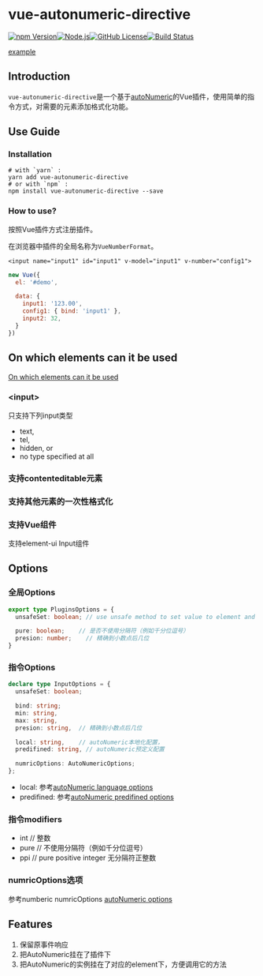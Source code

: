 # vue-autonumeric-directive

[![npm Version][NPM VERSION BADGE]][NPM PAGE][![Node.js][NODE VERSION BADGE]][NODE PAGE][![GitHub License][LICENSE BADGE]][LICENSE PAGE][![Build Status][BUILD BADGE]][BUILD PAGE]



[example](https://github.com/keepgoingwm/vue-autonumeric-directive/tree/master/examples)

<!--ts-->
<!--te-->

## Introduction

`vue-autonumeric-directive`是一个基于[autoNumeric](https://github.com/autoNumeric/autoNumeric)的Vue插件，使用简单的指令方式，对需要的元素添加格式化功能。

## Use Guide

### Installation

```shell
# with `yarn` :
yarn add vue-autonumeric-directive
# or with `npm` :
npm install vue-autonumeric-directive --save
```

### How to use?

按照Vue插件方式注册插件。

在浏览器中插件的全局名称为`VueNumberFormat`。

```vue
<input name="input1" id="input1" v-model="input1" v-number="config1">
```

```js
new Vue({
  el: '#demo',

  data: {
    input1: '123.00',
    config1: { bind: 'input1' },
    input2: 32,
  }
})
```



## On which elements can it be used

[On which elements can it be used](https://github.com/autoNumeric/autoNumeric#on-which-elements-can-it-be-used)

### \<input\>

只支持下列input类型

+ text,
+ tel,
+ hidden, or
+ no type specified at all

### 支持contenteditable元素

### 支持其他元素的一次性格式化

### 支持Vue组件

支持element-ui Input组件

## Options

### 全局Options

```typescript
export type PluginsOptions = {
  unsafeSet: boolean; // use unsafe method to set value to element and vnode (eval, more powerful)

  pure: boolean;	// 是否不使用分隔符（例如千分位逗号）
  presion: number;	  // 精确到小数点后几位
}
```

### 指令Options
```typescript
declare type InputOptions = {
  unsafeSet: boolean;

  bind: string;
  min: string,
  max: string,
  presion: string,  // 精确到小数点后几位

  local: string,    // autoNumeric本地化配置，
  predifined: string, // autoNumeric预定义配置

  numricOptions: AutoNumericOptions;
};
```
+ local: 参考[autoNumeric language options](https://github.com/autoNumeric/autoNumeric#predefined-language-options)
+ predifined: 参考[autoNumeric predifined options](https://github.com/autoNumeric/autoNumeric#predefined-options)

### 指令modifiers

+ int // 整数
+ pure // 不使用分隔符（例如千分位逗号）
+ ppi  // pure positive integer 无分隔符正整数

### numricOptions选项

参考numberic
numricOptions [autoNumeric options](https://github.com/autoNumeric/autoNumeric#options)


## Features

1. 保留原事件响应
2. 把AutoNumeric挂在了插件下
3. 把AutoNumeric的实例挂在了对应的element下，方便调用它的方法




[BUILD BADGE]: https://travis-ci.com/keepgoingwm/vue-autonumeric-directive.svg?branch=master
[BUILD PAGE]: https://travis-ci.com/keepgoingwm/vue-autonumeric-directive
[LICENSE BADGE]: https://img.shields.io/badge/license-MIT%20License-blue.svg?style=flat-square
[LICENSE PAGE]: https://github.com/keepgoingwm/node-readme-md/blob/master/LICENSE
[NODE PAGE]: https://nodejs.org/
[NODE VERSION BADGE]: https://img.shields.io/node/v/readme-md.svg?style=flat-square
[NPM PAGE]: https://www.npmjs.com/package/vue-autonumeric-directive
[NPM VERSION BADGE]: https://img.shields.io/npm/v/vue-autonumeric-directive.svg?style=flat-square
